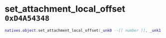 # set_attachment_local_offset `0xD4A54348`

```lua
natives.object.set_attachment_local_offset(_unk0 --[[ number ]], _unk1 --[[ number ]], _unk2 --[[ number ]], _unk3 --[[ number ]])
```